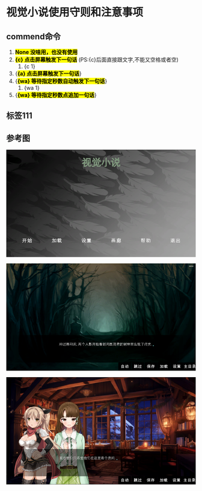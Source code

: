 # 视觉小说使用守则和注意事项

## commend命令

1. <mark>**None 没啥用，也没有使用**</mark>
2. <mark>**{c} 点击屏幕触发下一句话**</mark> (PS:{c}后面直接跟文字,不能又空格或者空) 
   1. {c 1} 
3. {<mark>**{a} 点击屏幕触发下一句话**</mark>} 
4. {<mark>**{wa} 等待指定秒数自动触发下一句话**</mark>} 
   1. {wa 1} 
5. {<mark>**{wa} 等待指定秒数点追加一句话**</mark>}

## 标签111

## 参考图

![alt text](1.png)

![alt text](2.png)

![alt text](3.png)